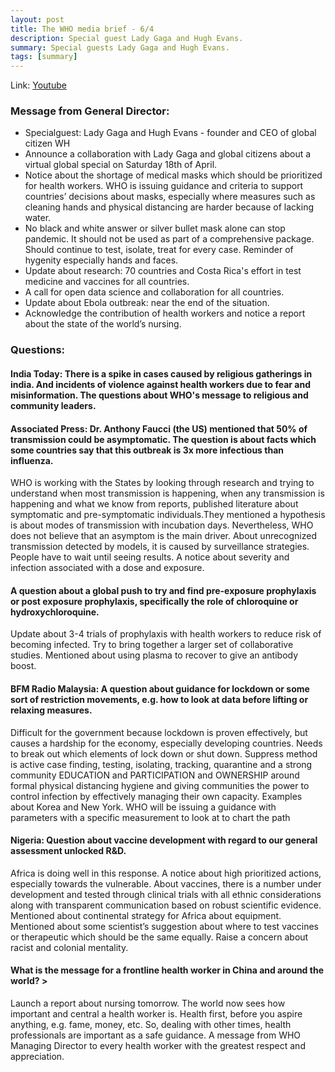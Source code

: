 ```yaml
---
layout: post
title: The WHO media brief - 6/4
description: Special guest Lady Gaga and Hugh Evans.
summary: Special guests Lady Gaga and Hugh Evans.
tags: [summary]
---
```



Link: [Youtube](https://www.youtube.com/watch?v=P2aRI2rZB_4)

### Message from General Director:
*   Specialguest: Lady Gaga and Hugh Evans - founder and CEO of global citizen WH
*   Announce a collaboration with Lady Gaga and global citizens about a virtual global special on Saturday 18th of April.
*   Notice about the shortage of medical masks which should be prioritized for health workers. WHO is issuing guidance and criteria to support countries’ decisions about masks, especially where measures such as cleaning hands and physical distancing are harder because of lacking water.
*   No black and white answer or silver bullet mask alone can stop pandemic. It should not be used as part of a comprehensive package. Should continue to test, isolate, treat for every case. Reminder of hygenity especially hands and faces.
*   Update about research: 70 countries and Costa Rica's effort in test medicine and vaccines for all countries.
*   A call for open data science and collaboration for all countries.
*   Update about Ebola outbreak: near the end of the situation.
*   Acknowledge the contribution of health workers and notice a report about the state of the world’s nursing.

### Questions:

#### India Today: There is a spike in cases caused by religious gatherings in india. And incidents of violence against health workers due to fear and misinformation. The questions about WHO's message to religious and community leaders.

#### Associated Press: Dr. Anthony Faucci (the US) mentioned that 50% of transmission could be asymptomatic. The question is about facts which some countries say that this outbreak is 3x more infectious than influenza.

  WHO is working with the States by looking through research and trying to understand when most transmission is happening, when any transmission is happening and what we know from reports, published literature about symptomatic and pre-symptomatic individuals.They mentioned a hypothesis is about modes of transmission with incubation days. Nevertheless, WHO does not believe that an asymptom is the main driver. About unrecognized transmission detected by models, it is caused by surveillance strategies. People have to wait until seeing results. A notice about severity and infection associated with a dose and exposure.

#### A question about a global push to try and find pre-exposure prophylaxis or post exposure prophylaxis, specifically the role of chloroquine or hydroxychloroquine.

  Update about 3-4 trials of prophylaxis with health workers to reduce risk of becoming infected. Try to bring together a larger set of collaborative studies. Mentioned about using plasma to recover to give an antibody boost.

#### BFM Radio Malaysia: A question about guidance for lockdown or some sort of restriction movements, e.g. how to look at data before lifting or relaxing measures.

  Difficult for the government because lockdown is proven effectively, but causes a hardship for the economy, especially developing countries. Needs to break out which elements of lock down or shut down. Suppress method is active case finding, testing, isolating, tracking, quarantine and a strong community EDUCATION and PARTICIPATION and OWNERSHIP around formal physical distancing hygiene and giving communities the power to control infection by effectively managing their own capacity. Examples about Korea and New York. WHO will be issuing a guidance with parameters with a specific measurement to look at to chart the path

#### Nigeria: Question about vaccine development with regard to our general assessment unlocked R&D.
  Africa is doing well in this response. A notice about high prioritized actions, especially towards the vulnerable. About vaccines, there is a number under development and tested through clinical trials with all ethnic considerations along with transparent communication based on robust scientific evidence. Mentioned about continental strategy for Africa about equipment. Mentioned about some scientist’s suggestion about where to test vaccines or therapeutic which should be the same equally. Raise a concern about racist and colonial mentality.

#### What is the message for a frontline health worker in China and around the world? >
  Launch a report about nursing tomorrow. The world now sees how important and central a health worker is. Health first, before you aspire anything, e.g. fame, money, etc. So, dealing with other times, health professionals are important as a safe guidance. A message from WHO Managing Director to every health worker with the greatest respect and appreciation.

<!-- Docs to Markdown version 1.0β21 -->
